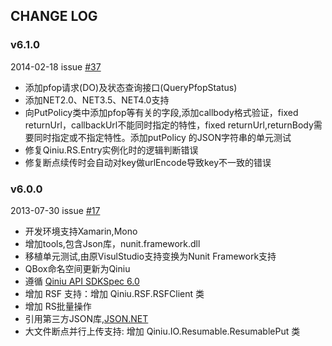 ## CHANGE LOG

### v6.1.0

2014-02-18 issue [#37](https://github.com/qiniu/csharp-sdk/pull/37)

- 添加pfop请求(DO)及状态查询接口(QueryPfopStatus)
- 添加NET2.0、NET3.5、NET4.0支持
- 向PutPolicy类中添加pfop等有关的字段,添加callbody格式验证，fixed returnUrl，callbackUrl不能同时指定的特性，fixed returnUrl,returnBody需要同时指定或不指定特性。添加putPolicy 的JSON字符串的单元测试
- 修复Qiniu.RS.Entry实例化时的逻辑判断错误
- 修复断点续传时会自动对key做urlEncode导致key不一致的错误

### v6.0.0

2013-07-30 issue [#17](https://github.com/qiniu/csharp-sdk/pull/17)

- 开发环境支持Xamarin,Mono
- 增加tools,包含Json库，nunit.framework.dll
- 移植单元测试,由原VisulStudio支持变换为Nunit Framework支持
- QBox命名空间更新为Qiniu
- 遵循 [Qiniu API SDKSpec 6.0](https://github.com/qiniu/sdkspec/tree/v6.0.0)
- 增加 RSF 支持：增加 Qiniu.RSF.RSFClient 类
- 增加 RS批量操作
- 引用第三方JSON库,[JSON.NET](json.codeplex.com)
- 大文件断点并行上传支持: 增加 Qiniu.IO.Resumable.ResumablePut 类
